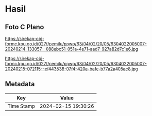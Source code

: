 # Hasil

## Foto C Plano

https://sirekap-obj-formc.kpu.go.id/027f/pemilu/ppwp/63/04/02/20/05/6304022005007-20240214-133057--088ebc51-051a-4e71-aad7-927a82d7c1e6.jpg

https://sirekap-obj-formc.kpu.go.id/027f/pemilu/ppwp/63/04/02/20/05/6304022005007-20240215-072115--ef443538-07f4-420a-bafe-b77a2a405ac8.jpg


## Metadata

| Key        | Value               |
| ---------- | ------------------- |
| Time Stamp | 2024-02-15 19:30:26 |



